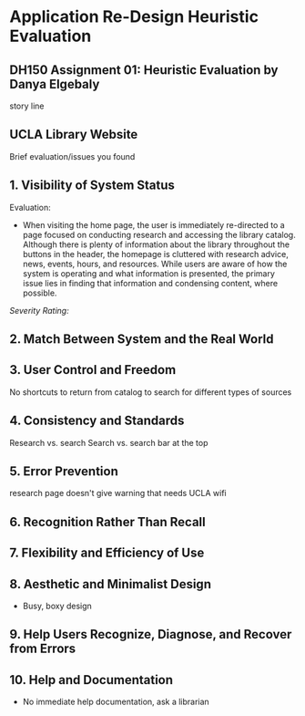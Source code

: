 # Application Re-Design Heuristic Evaluation

## DH150 Assignment 01: Heuristic Evaluation by Danya Elgebaly

story line

## UCLA Library Website

Brief evaluation/issues you found

## 1. Visibility of System Status

Evaluation:
- When visiting the home page, the user is immediately re-directed to a page focused on conducting research and accessing the library catalog. Although there is plenty of information about the library throughout the buttons in the header, the homepage is cluttered with research advice, news, events, hours, and resources. While users are aware of how the system is operating and what information is presented, the primary issue lies in finding that information and condensing content, where possible. 

_Severity Rating:_

## 2. Match Between System and the Real World

## 3. User Control and Freedom

No shortcuts to return from catalog to search for different types of sources


## 4. Consistency and Standards

Research vs. search
Search vs. search bar at the top

## 5. Error Prevention

research page doesn't give warning that needs UCLA wifi 

## 6. Recognition Rather Than Recall


## 7. Flexibility and Efficiency of Use


## 8. Aesthetic and Minimalist Design

- Busy, boxy design

## 9. Help Users Recognize, Diagnose, and Recover from Errors


## 10. Help and Documentation

- No immediate help documentation, ask a librarian
